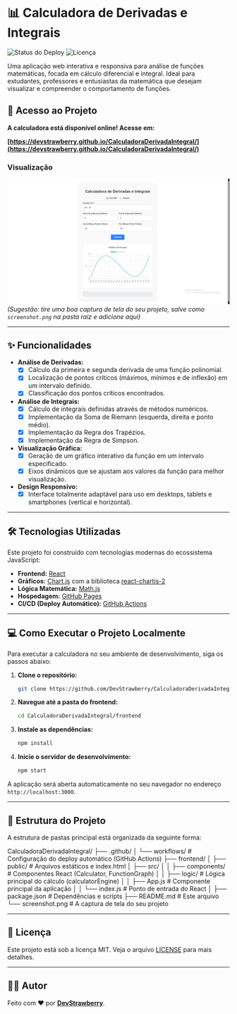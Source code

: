 # 📊 Calculadora de Derivadas e Integrais

![Status do Deploy](https://github.com/DevStrawberry/CalculadoraDerivadaIntegral/actions/workflows/deploy.yml/badge.svg)
![Licença](https://img.shields.io/badge/licença-MIT-blue.svg)

Uma aplicação web interativa e responsiva para análise de funções matemáticas, focada em cálculo diferencial e integral. Ideal para estudantes, professores e entusiastas da matemática que desejam visualizar e compreender o comportamento de funções.

## 🚀 Acesso ao Projeto

**A calculadora está disponível online! Acesse em:**

**[https://devstrawberry.github.io/CalculadoraDerivadaIntegral/](https://devstrawberry.github.io/CalculadoraDerivadaIntegral/)**

### Visualização

![Screenshot da Calculadora](./screenshot.png)
*(Sugestão: tire uma boa captura de tela do seu projeto, salve como `screenshot.png` na pasta raiz e adicione aqui)*

---

## ✨ Funcionalidades

-   **Análise de Derivadas:**
    -   [x] Cálculo da primeira e segunda derivada de uma função polinomial.
    -   [x] Localização de pontos críticos (máximos, mínimos e de inflexão) em um intervalo definido.
    -   [x] Classificação dos pontos críticos encontrados.
-   **Análise de Integrais:**
    -   [x] Cálculo de integrais definidas através de métodos numéricos.
    -   [x] Implementação da Soma de Riemann (esquerda, direita e ponto médio).
    -   [x] Implementação da Regra dos Trapézios.
    -   [x] Implementação da Regra de Simpson.
-   **Visualização Gráfica:**
    -   [x] Geração de um gráfico interativo da função em um intervalo especificado.
    -   [x] Eixos dinâmicos que se ajustam aos valores da função para melhor visualização.
-   **Design Responsivo:**
    -   [x] Interface totalmente adaptável para uso em desktops, tablets e smartphones (vertical e horizontal).

---

## 🛠️ Tecnologias Utilizadas

Este projeto foi construído com tecnologias modernas do ecossistema JavaScript:

-   **Frontend:** [React](https://reactjs.org/)
-   **Gráficos:** [Chart.js](https://www.chartjs.org/) com a biblioteca [react-chartjs-2](https://react-chartjs-2.js.org/)
-   **Lógica Matemática:** [Math.js](https://mathjs.org/)
-   **Hospedagem:** [GitHub Pages](https://pages.github.com/)
-   **CI/CD (Deploy Automático):** [GitHub Actions](https://github.com/features/actions)

---

## 💻 Como Executar o Projeto Localmente

Para executar a calculadora no seu ambiente de desenvolvimento, siga os passos abaixo:

1.  **Clone o repositório:**
    ```bash
    git clone https://github.com/DevStrawberry/CalculadoraDerivadaIntegral.git
    ```

2.  **Navegue até a pasta do frontend:**
    ```bash
    cd CalculadoraDerivadaIntegral/frontend
    ```

3.  **Instale as dependências:**
    ```bash
    npm install
    ```

4.  **Inicie o servidor de desenvolvimento:**
    ```bash
    npm start
    ```

A aplicação será aberta automaticamente no seu navegador no endereço `http://localhost:3000`.

---

## 📂 Estrutura do Projeto

A estrutura de pastas principal está organizada da seguinte forma:

CalculadoraDerivadaIntegral/
├── .github/
│ └── workflows/ # Configuração do deploy automático (GitHub Actions)
├── frontend/
│ ├── public/ # Arquivos estáticos e index.html
│ ├── src/
│ │ ├── components/ # Componentes React (Calculator, FunctionGraph)
│ │ ├── logic/ # Lógica principal do cálculo (calculatorEngine)
│ │ ├── App.js # Componente principal da aplicação
│ │ └── index.js # Ponto de entrada do React
│ ├── package.json # Dependências e scripts
├── README.md # Este arquivo
└── screenshot.png # A captura de tela do seu projeto

---

## 📄 Licença

Este projeto está sob a licença MIT. Veja o arquivo [LICENSE](LICENSE.md) para mais detalhes.

---

## 👨‍💻 Autor

Feito com ❤️ por **[DevStrawberry](https://github.com/DevStrawberry)**.